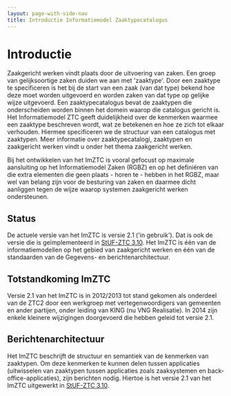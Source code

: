 ```yaml
---
layout: page-with-side-nav
title: Introductie Informatiemodel Zaaktypecatalogus
---
```


# Introductie

Zaakgericht werken vindt plaats door de uitvoering van zaken. Een groep van gelijksoortige zaken duiden we aan met 'zaaktype'. Door een zaaktype te specificeren 
is het bij de start van een zaak (van dat type) bekend hoe deze moet worden uitgevoerd en worden zaken van dat type op gelijke wijze uitgevoerd. Een 
zaaktypecatalogus bevat de zaaktypen die onderscheiden worden binnen het domein waarop die catalogus gericht is. Het Informatiemodel ZTC geeft duidelijkheid over
de kenmerken waarmee een zaaktype beschreven wordt, wat ze betekenen en hoe ze zich tot elkaar verhouden. Hiermee specificeren we de structuur van een catalogus met 
zaaktypen. Meer informatie over zaaktypecatalogi, zaaktypen en zaakgericht werken vindt u onder het thema zaakgericht werken.

Bij het ontwikkelen van het ImZTC is vooral gefocust op maximale aansluiting op het Informatiemodel Zaken (RGBZ) en op het definiëren van die extra elementen die 
geen plaats - horen te - hebben in het RGBZ, maar wel van belang zijn voor de besturing van zaken en daarmee dicht aanliggen tegen de wijze waarop systemen 
zaakgericht werken ondersteunen.

## Status
De actuele versie van het ImZTC is versie 2.1 ('in gebruik'). Dat is ook de versie die is geïmplementeerd in [StUF-ZTC 3.10](https://vng-realisatie.github.io/StUF-ZTC/). 
Het ImZTC is één van de informatiemodellen op het gebied van zaakgericht werken en één van de standaarden van de Gegevens- en berichtenarchitectuur.

## Totstandkoming ImZTC
Versie 2.1 van het ImZTC is in 2012/2013 tot stand gekomen als onderdeel van de ZTC2 door een werkgroep met vertegenwoordigers van gemeenten en ander partijen, onder 
leiding van KING (nu VNG Realisatie). In 2014 zijn enkele kleinere wijzigingen doorgevoerd die hebben geleid tot versie 2.1.

<!-- Wat doen we met deze paragraaf? Wordt er nog wel doorontwikkeld? 

## Doorontwikkeling ImZTC
De (gemeentelijke) Selectielijst Archiefbescheiden bepaalt het 'archiefregime' van zaakdossiers. De nieuwe, medio 2017 vastgestelde, versie hiervan is zaakgericht opgesteld en van invloed op het ImZTC. Dit wordt verwerkt in versie 2.2 van het ImZTC. Deze is in een afrondende fase.

## Vragen en wijzigingen
Vragen over het ImZTC, vermeende fouten en initiatieven voor verbetering of uitbreiding van het ImZTC behandelen we op het Discussieplatform ZTC. Aanpassing en uitbreiding wordt begeleid door de Expertgroep Informatiemodellen.

Informatie over het gebruik van het ImZTC behandelen we bij het thema Zaakgericht werken.

Ideeen voor verbetering van deze pagina kunt u plaatsen onder 'Overleg', links bovenaan. -->

## Berichtenarchitectuur
Het ImZTC beschrijft de structuur en semantiek van de kenmerken van zaaktypen. Om deze kenmerken te kunnen delen tussen applicaties (uitwisselen van zaaktypen tussen 
applicaties zoals zaaksystemen en back-office-applicaties), zijn berichten nodig. Hiertoe is het versie 2.1 van het ImZTC uitgewerkt in [StUF-ZTC 3.10](https://vng-realisatie.github.io/StUF-ZTC/).
